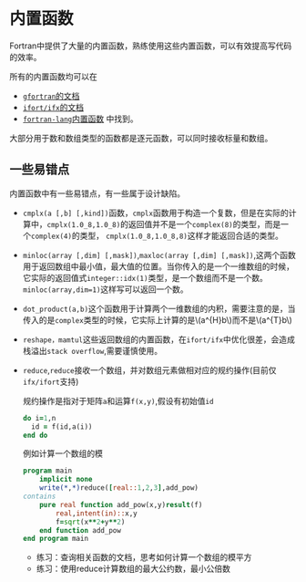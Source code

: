 # 内置函数

Fortran中提供了大量的内置函数，熟练使用这些内置函数，可以有效提高写代码的效率。

所有的内置函数均可以在
- [`gfortran`的文档](https://gcc.gnu.org/onlinedocs/gcc-13.2.0/gfortran/Intrinsic-Procedures.html)
- [`ifort/ifx`的文档](https://www.intel.com/content/www/us/en/docs/fortran-compiler/developer-guide-reference/2023-0/language-summary-tables.html)
- [`fortran-lang`内置函数](https://fortran-lang.org/zh_CN/learn/intrinsics/)
中找到。

大部分用于数和数组类型的函数都是逐元函数，可以同时接收标量和数组。

## 一些易错点

内置函数中有一些易错点，有一些属于设计缺陷。

- `cmplx(a [,b] [,kind])`函数，`cmplx`函数用于构造一个复数，但是在实际的计算中，`cmplx(1.0_8,1.0_8)`的返回值并不是一个`complex(8)`的类型，而是一个`complex(4)`的类型，
  `cmplx(1.0_8,1.0_8,8)`这样才能返回合适的类型。
- `minloc(array [,dim] [,mask])`,`maxloc(array [,dim] [,mask])`,这两个函数用于返回数组中最小值，最大值的位置。当你传入的是一个一维数组的时候，
   它实际的返回值式`integer::idx(1)`类型，是一个数组而不是一个数。
  `minloc(array,dim=1)`这样写可以返回一个数。
- `dot_product(a,b)`这个函数用于计算两个一维数组的内积，需要注意的是，当传入的是`complex`类型的时候，它实际上计算的是\\(a^{H}b\\)而不是\\(a^{T}b\\)
- `reshape，mamtul`这些返回数组的内置函数，在`ifort/ifx`中优化很差，会造成栈溢出`stack overflow`,需要谨慎使用。
- `reduce`,`reduce`接收一个数组，并对数组元素做相对应的规约操作(目前仅`ifx/ifort`支持)

    规约操作是指对于矩阵`a`和运算`f(x,y)`,假设有初始值`id`
    ``` fortran
    do i=1,n
      id = f(id,a(i))
    end do
    ```
    例如计算一个数组的模
    ``` fortran
    program main
        implicit none
        write(*,*)reduce([real::1,2,3],add_pow)
    contains
        pure real function add_pow(x,y)result(f)
            real,intent(in)::x,y
            f=sqrt(x**2+y**2)
        end function add_pow
    end program main
    ```
    - 练习：查询相关函数的文档，思考如何计算一个数组的模平方
    - 练习：使用reduce计算数组的最大公约数，最小公倍数
    


